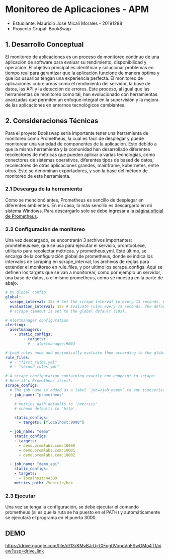 # Monitoreo de Aplicaciones - APM
* Estudiante: Mauricio José Micali Morales - 20191288 
* Proyecto Grupal: BookSwap

## 1. Desarrollo Conceptual

El monitoreo de aplicaciones es un proceso de monitoreo continuo de una aplicación de software para evaluar su rendimiento, disponibilidad y operación. El objetivo principal es identificar y solucionar problemas en tiempo real para garantizar que la aplicación funcione de manera óptima y que los usuarios tengan una experiencia perfecta. El monitoreo de aplicaciones cubre áreas como el rendimiento del servidor, la base de datos, las API y la detección de errores. Este proceso, al igual que las herramientas de monitoreo como tal, han evolucionado con herramientas avanzadas que permiten un enfoque integral en la supervisión y la mejora de las aplicaciones en entornos tecnológicos cambiantes.

## 2. Consideraciones Técnicas

Para el proyeto Bookswap sería importante tener una herramienta de monitoreo como Prometheus, la cual es facil de desplegar y puede monitorear una variedad de componentes de la aplicación. Esto debido a que la misma herramienta y la comunidad han desarrollado diferentes recolectores de métricas que pueden aplicar a varias tecnologías, como conectores de sistemas operativos, diferentes tipos de based de datos, recolectores de otras aplicaciones grandes, mainframe, kubernetes, entre otros. Esto se denominan exportadores, y son la base del método de monitoreo de esta herramienta. 

### 2.1  Descarga de la herramienta

Como se mencionó antes, Prometheus es sencillo de desplegar en diferentes ambientes. En mi caso, lo más sencillo es descargarlo en mi sistema Windows. Para descargarlo solo se debe ingresar a la [página oficial de Prometheus](https://prometheus.io/download/).

### 2.2  Configuración de monitoreo

Una vez descargado, se encontrarán 3 archivos importantes: promteheus.exe, que se usa para ejecutar el servicio, promtool.exe, utilitario para recolectar métricas, y prometheus.yml. Este último, se encarga de la configuración global de prometheus, donde se indica los intervalos de scraping en scrape_interval, los archivos de reglas para extender el monitoreo en rule_files, y por ultimo los scrape_configs. Aquí se definen los targets que se van a monitorear, como por ejemplo un servidor, una base de datos, o el mismo prometheus, como se muestra en la parte de abajo.

``` yml
# my global config
global:
  scrape_interval: 15s # Set the scrape interval to every 15 seconds. Default is every 1 minute.
  evaluation_interval: 15s # Evaluate rules every 15 seconds. The default is every 1 minute.
  # scrape_timeout is set to the global default (10s).

# Alertmanager configuration
alerting:
  alertmanagers:
    - static_configs:
        - targets:
          # - alertmanager:9093

# Load rules once and periodically evaluate them according to the global 'evaluation_interval'.
rule_files:
  # - "first_rules.yml"
  # - "second_rules.yml"

# A scrape configuration containing exactly one endpoint to scrape:
# Here it's Prometheus itself.
scrape_configs:
  # The job name is added as a label `job=<job_name>` to any timeseries scraped from this config.
  - job_name: "prometheus"

    # metrics_path defaults to '/metrics'
    # scheme defaults to 'http'.

    static_configs:
      - targets: ["localhost:9090"]

  - job_name: "demo"
    static_configs:
    - targets:
      - demo.promlabs.com:10000
      - demo.promlabs.com:10001
      - demo.promlabs.com:10002

  - job_name: "demo_api"
    static_configs:
    - targets:
      - localhost:44300
    metrics_path: /Vehicle/bck
```

### 2.3  Ejecutar 

Una vez se tenga la configuración, se debe ejecutar el comando prometheus (si es que la ruta se ha puesto en el PATH) y automáticamente se ejecutará el programa en el puerto 3000. 

## DEMO

https://drive.google.com/file/d/13rKMvBJrUjrt0Fog0VopoVnFSwOMo4Tf/view?usp=drive_link